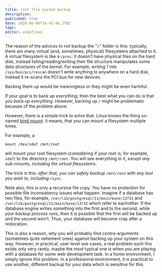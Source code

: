 ```yaml
---
title: root file system backup
description: 
published: true
date: 2020-06-06T14:45:44.370Z
tags: 
editor: undefined
---
```


The reason of the advices to not backup the "`/`" folder is this: typically, there are many virtual (and, sometimes, physical) filesystems attached to it. A virtual filesystem is like a `/proc`: it doesn't have physical files on the hard disk, instead listing/reading/writing their file structure manipulates some data structures of the kernel. For example, writing 1 into `/sys/bus/pci/rescan` doesn't write anything to anywhere on a hard disk, instead it re-scans the PCI bus for new devices.

Backing them up would be meaningless or they might be even harmful.

If your goal is to back up *everything*, then the best what you can do is that you *back up everything*. However, backing up `/` might be problematic because of the problem above.

However, there is a simple trick to solve that. Linux knows the thing so-named [bind mount][1]: it means, that you can mount a filesystem multiple times.

For example, a

    mount /dev/sda7 /mnt/root

will mount your root filesystem (considering if your root is, for example, `sda7`) to the directory `/mnt/root`. You will see everything in it, *except any sub-mounts, including the virtual filesystems*.

The trick is this: *after that, you can safely backup `/mnt/root` with any tool you wish to, including `rsync`*.

Note also, this is only a recursive file copy. You have no protection for possible file inconsistency issues what happen. Imagine if a database has two files, for example, `/var/lib/postgresql/11/main/base/13731` and `/var/lib/postgresql/11/main/base/13732` which refer to eachother. If the database engine writes something into the first and to the second, *while your backup process runs*, then it is possible that the first will be backed up and the second won't. Thus, your database will become crap after a restoration.

This is also a reason, why you will probably find contra-arguments (sometimes quite vehement ones) against backing up your system on this way. However, in practical, user-level use cases, a real problem such this exists only very rarely, maybe the most typical one is when you are playing with a database for some web development task. In a home environment, I simply ignore this problem. In a professional environment, it is practical to use another, different backup for your data which is sensitive for this.

  [1]: https://unix.stackexchange.com/questions/198590/what-is-a-bind-mount